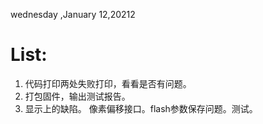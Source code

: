 
wednesday ,January 12,20212
# List:
1. 代码打印两处失败打印，看看是否有问题。
2. 打包固件，输出测试报告。
3. 显示上的缺陷。
像素偏移接口。flash参数保存问题。测试。